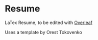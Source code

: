 # Resume
LaTex Resume, to be edited with [Overleaf](https://www.overleaf.com/project)

Uses a template by Orest Tokovenko